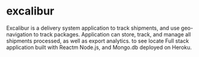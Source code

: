 # excalibur
Excalibur is a delivery system application to track shipments, and use geo-navigation to track packages.  Application can store, track, and manage all shipments processed, as well as export analytics.  to see locate Full stack application built with Reactm Node.js, and Mongo.db deployed on Heroku.
